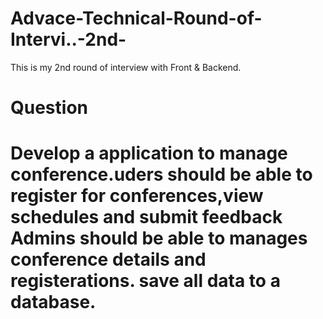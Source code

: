 # Advace-Technical-Round-of-Intervi..-2nd-
This is my 2nd round of interview with Front &amp; Backend.
# Question 
# Develop a application to manage conference.uders should be able to register for conferences,view schedules and submit feedback Admins should be able to manages conference details and registerations. save  all data to a database.
